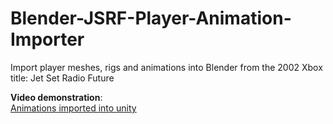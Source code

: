 # Blender-JSRF-Player-Animation-Importer
Import player meshes, rigs and animations into Blender from the 2002 Xbox title: Jet Set Radio Future

**Video demonstration**:  
[Animations imported into unity](https://www.dropbox.com/s/ppd6fupmfogj5bp/unity_beat.mp4?dl=0)

